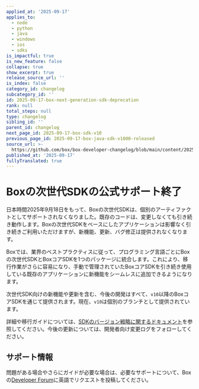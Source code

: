 ```yaml
---
applied_at: '2025-09-17'
applies_to:
  - node
  - python
  - java
  - windows
  - ios
  - sdks
is_impactful: true
is_new_feature: false
collapse: true
show_excerpt: true
release_source_url: ''
is_index: false
category_id: changelog
subcategory_id: ''
id: 2025-09-17-box-next-generation-sdk-deprecation
rank: null
total_steps: null
type: changelog
sibling_id: ''
parent_id: changelog
next_page_id: 2025-09-17-box-sdk-v10
previous_page_id: 2025-09-17-box-java-sdk-v1000-released
source_url: >-
  https://github.com/box/box-developer-changelog/blob/main/content/2025/09-17-box-next-generation-sdk-deprecation.md
published_at: '2025-09-17'
fullyTranslated: true
---
```

# Boxの次世代SDKの公式サポート終了

日本時間2025年9月18日をもって、Boxの次世代SDKは、個別のアーティファクトとしてサポートされなくなりました。既存のコードは、変更しなくても引き続き動作します。Boxの次世代SDKをベースにしたアプリケーションは影響なく引き続きご利用いただけますが、新機能、更新、バグ修正は提供されなくなります。

<!-- more -->

Boxでは、業界のベストプラクティスに従って、プログラミング言語ごとにBoxの次世代SDKとBoxコアSDKを1つのパッケージに統合します。これにより、移行作業がさらに容易になり、手動で管理されていたBoxコアSDKを引き続き使用している既存のアプリケーションに新機能をシームレスに追加できるようになります。

次世代SDK向けの新機能や更新を含む、今後の開発はすべて、`v10`以降のBoxコアSDKを通じて提供されます。現在、`v10`は個別のブランチとして提供されています。

詳細や移行ガイドについては、[SDKのバージョン戦略に関するドキュメント][versioning]を参照してください。今後の更新については、開発者向け変更ログをフォローしてください。

## サポート情報

問題がある場合やさらにガイドが必要な場合は、必要なサポートについて、Boxの[Developer Forum][2]に英語でリクエストを投稿してください。

[versioning]: https://developer.box.com/guides/tooling/sdks/sdk-versioning

[2]: https://community.box.com/
